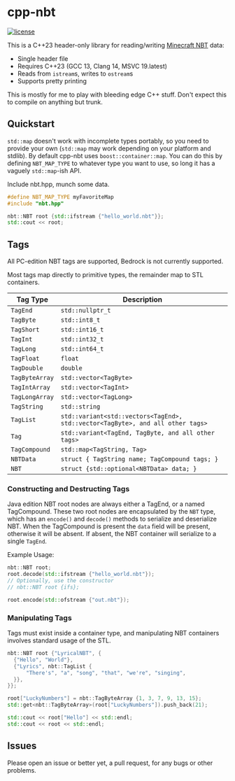 # cpp-nbt

[![license](https://img.shields.io/badge/license-zlib-lightgrey.svg)](https://en.wikipedia.org/wiki/Zlib_License)


This is a C++23 header-only library for reading/writing
[Minecraft NBT](https://wiki.vg/NBT) data:
* Single header file
* Requires C++23 (GCC 13, Clang 14, MSVC 19.latest)
* Reads from `istream`s, writes to `ostream`s
* Supports pretty printing

This is mostly for me to play with bleeding edge C++ stuff. Don't expect
this to compile on anything but trunk.

## Quickstart

`std::map` doesn't work with incomplete types portably, so you need to provide
your own (`std::map` may work depending on your platform and stdlib). By
default cpp-nbt uses `boost::container::map`. You can do this by defining
`NBT_MAP_TYPE` to whatever type you want to use, so long it has a vaguely
`std::map`-ish API.

Include nbt.hpp, munch some data.

```cpp
#define NBT_MAP_TYPE myFavoriteMap
#include "nbt.hpp"

nbt::NBT root {std::ifstream {"hello_world.nbt"}};
std::cout << root;
```

## Tags

All PC-edition NBT tags are supported, Bedrock is not currently supported.

Most tags map directly to primitive types, the remainder map to STL containers.

| Tag Type | Description |
| --- | --- |
| `TagEnd` | `std::nullptr_t` |
| `TagByte` | `std::int8_t` |
| `TagShort` | `std::int16_t` |
| `TagInt` | `std::int32_t` |
| `TagLong` | `std::int64_t` |
| `TagFloat` | `float` |
| `TagDouble` | `double` |
| `TagByteArray` | `std::vector<TagByte>` |
| `TagIntArray` | `std::vector<TagInt>` |
| `TagLongArray` | `std::vector<TagLong>` |
| `TagString` | `std::string` |
| `TagList` | `std::variant<std::vectors<TagEnd>, std::vector<TagByte>, and all other tags>` |
| `Tag` | `std::variant<TagEnd, TagByte, and all other tags>` |
| `TagCompound` | `std::map<TagString, Tag>`|
| `NBTData` | `struct { TagString name; TagCompound tags; }` |
| `NBT` | `struct {std::optional<NBTData> data; }` |


### Constructing and Destructing Tags

Java edition NBT root nodes are always either a TagEnd, or a named TagCompound.
These two root nodes are encapsulated by the `NBT` type, which has an
`encode()` and `decode()` methods to serialize and deserialize NBT. When
the TagCompound is present the `data` field will be present, otherwise it
will be absent. If absent, the NBT container will serialize to a single `TagEnd`.

Example Usage:
```cpp
nbt::NBT root;
root.decode(std::ifstream {"hello_world.nbt"});
// Optionally, use the constructor
// nbt::NBT root {ifs};

root.encode(std::ofstream {"out.nbt"});
```

### Manipulating Tags

Tags must exist inside a container type, and manipulating NBT containers
involves standard usage of the STL.

```cpp
nbt::NBT root {"LyricalNBT", {
  {"Hello", "World"},
  {"Lyrics", nbt::TagList {
      "There's", "a", "song", "that", "we're", "singing",
  }},
}};

root["LuckyNumbers"] = nbt::TagByteArray {1, 3, 7, 9, 13, 15};
std::get<nbt::TagByteArray>(root["LuckyNumbers"]).push_back(21);

std::cout << root["Hello"] << std::endl;
std::cout << root << std::endl;
```


## Issues

Please open an issue or better yet, a pull request, for any bugs or other
problems.
